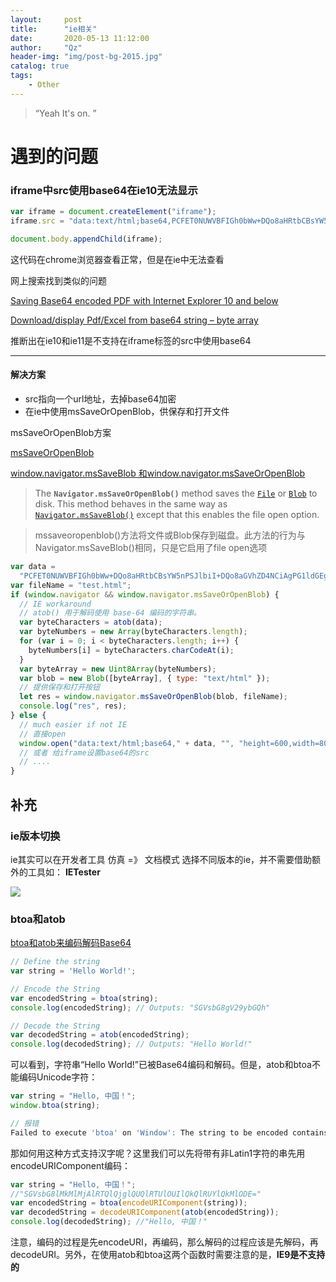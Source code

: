 ```yaml
---
layout:     post
title:      "ie相关"
date:       2020-05-13 11:12:00
author:     "Qz"
header-img: "img/post-bg-2015.jpg"
catalog: true
tags:
    - Other
---
```


> “Yeah It's on. ”
>








# 遇到的问题





### iframe中src使用base64在ie10无法显示





```js
var iframe = document.createElement("iframe");
iframe.src = "data:text/html;base64,PCFET0NUWVBFIGh0bWw+DQo8aHRtbCBsYW5nPSJlbiI+DQo8aGVhZD4NCiAgPG1ldGEgY2hhcnNldD0iVVRGLTgiPg0KICA8bWV0YSBuYW1lPSJ2aWV3cG9ydCIgY29udGVudD0id2lkdGg9ZGV2aWNlLXdpZHRoLCBpbml0aWFsLXNjYWxlPTEuMCI+DQogIDxtZXRhIGh0dHAtZXF1aXY9IlgtVUEtQ29tcGF0aWJsZSIgY29udGVudD0iaWU9ZWRnZSI+DQogIDx0aXRsZT7lvZXlhaXmqKHmnb88L3RpdGxlPg0KPC9oZWFkPg0KPGJvZHk+DQogIDxkaXYgY2xhc3M9ImVkaXRQYW5lbCI+DQogICAgMTExDQogIDwvZGl2Pg0KPC9ib2R5Pg0KPC9odG1sPg=="

document.body.appendChild(iframe);
```



这代码在chrome浏览器查看正常，但是在ie中无法查看



网上搜索找到类似的问题



[Saving Base64 encoded PDF with Internet Explorer 10 and below](https://stackoverflow.com/questions/27154606/saving-base64-encoded-pdf-with-internet-explorer-10-and-below)



[Download/display Pdf/Excel from base64 string – byte array]( https://viethoblog.wordpress.com/2016/08/30/loaddisplay-pdf-from-base64-string-bonus-ie-workaround/ )



推断出在ie10和ie11是不支持在iframe标签的src中使用base64

-----



#### 解决方案

* src指向一个url地址，去掉base64加密
* 在ie中使用msSaveOrOpenBlob，供保存和打开文件  



msSaveOrOpenBlob方案



[msSaveOrOpenBlob]( https://developer.mozilla.org/en-US/docs/Web/API/Navigator/msSaveOrOpenBlob )

[window.navigator.msSaveBlob 和window.navigator.msSaveOrOpenBlob]( https://blog.csdn.net/weixin_37704921/article/details/84324923 )





> The **`Navigator.msSaveOrOpenBlob()`** method saves the [`File`](https://developer.mozilla.org/en-US/docs/Web/API/File) or [`Blob`](https://developer.mozilla.org/en-US/docs/Web/API/Blob) to disk. This method behaves in the same way as [`Navigator.msSaveBlob()`](https://developer.mozilla.org/en-US/docs/Web/API/Navigator/msSaveBlob) except that this enables the file open option.



> mssaveoropenblob()方法将文件或Blob保存到磁盘。此方法的行为与Navigator.msSaveBlob()相同，只是它启用了file open选项 





```js
var data =
  "PCFET0NUWVBFIGh0bWw+DQo8aHRtbCBsYW5nPSJlbiI+DQo8aGVhZD4NCiAgPG1ldGEgY2hhcnNldD0iVVRGLTgiPg0KICA8bWV0YSBuYW1lPSJ2aWV3cG9ydCIgY29udGVudD0id2lkdGg9ZGV2aWNlLXdpZHRoLCBpbml0aWFsLXNjYWxlPTEuMCI+DQogIDxtZXRhIGh0dHAtZXF1aXY9IlgtVUEtQ29tcGF0aWJsZSIgY29udGVudD0iaWU9ZWRnZSI+DQogIDx0aXRsZT7lvZXlhaXmqKHmnb88L3RpdGxlPg0KPC9oZWFkPg0KPGJvZHk+DQogIDxkaXYgY2xhc3M9ImVkaXRQYW5lbCI+DQogICAgMTExDQogIDwvZGl2Pg0KPC9ib2R5Pg0KPC9odG1sPg==";
var fileName = "test.html";
if (window.navigator && window.navigator.msSaveOrOpenBlob) {
  // IE workaround
  // atob() 用于解码使用 base-64 编码的字符串。
  var byteCharacters = atob(data);
  var byteNumbers = new Array(byteCharacters.length);
  for (var i = 0; i < byteCharacters.length; i++) {
    byteNumbers[i] = byteCharacters.charCodeAt(i);
  }
  var byteArray = new Uint8Array(byteNumbers);
  var blob = new Blob([byteArray], { type: "text/html" });
  // 提供保存和打开按钮
  let res = window.navigator.msSaveOrOpenBlob(blob, fileName);
  console.log("res", res);
} else {
  // much easier if not IE
  // 直接open
  window.open("data:text/html;base64," + data, "", "height=600,width=800");
  // 或者 给iframe设置base64的src
  // ....
}

```





## 补充



### ie版本切换



ie其实可以在开发者工具 仿真 =》 文档模式 选择不同版本的ie，并不需要借助额外的工具如： **IETester** 



![](https://s1.ax1x.com/2020/05/13/Yad95n.png)



### btoa和atob

[btoa和atob来编码解码Base64 ]( https://my.oschina.net/itblog/blog/1613977 )



```js
// Define the string
var string = 'Hello World!';

// Encode the String
var encodedString = btoa(string);
console.log(encodedString); // Outputs: "SGVsbG8gV29ybGQh"

// Decode the String
var decodedString = atob(encodedString);
console.log(decodedString); // Outputs: "Hello World!"
```

可以看到，字符串“Hello World!”已被Base64编码和解码。但是，atob和btoa不能编码Unicode字符：

```js
var string = "Hello, 中国！";
window.btoa(string);

// 报错
Failed to execute 'btoa' on 'Window': The string to be encoded contains characters outside of the Latin1 range.
```



那如何用这种方式支持汉字呢？这里我们可以先将带有非Latin1字符的串先用encodeURIComponent编码：

```js
var string = "Hello, 中国！";
//"SGVsbG8lMkMlMjAlRTQlQjglQUQlRTUlOUIlQkQlRUYlQkMlODE="
var encodedString = btoa(encodeURIComponent(string));
var decodedString = decodeURIComponent(atob(encodedString));
console.log(decodedString); //"Hello, 中国！"
```





注意，编码的过程是先encodeURI，再编码，那么解码的过程应该是先解码，再decodeURI。另外，在使用atob和btoa这两个函数时需要注意的是，**IE9是不支持的**





